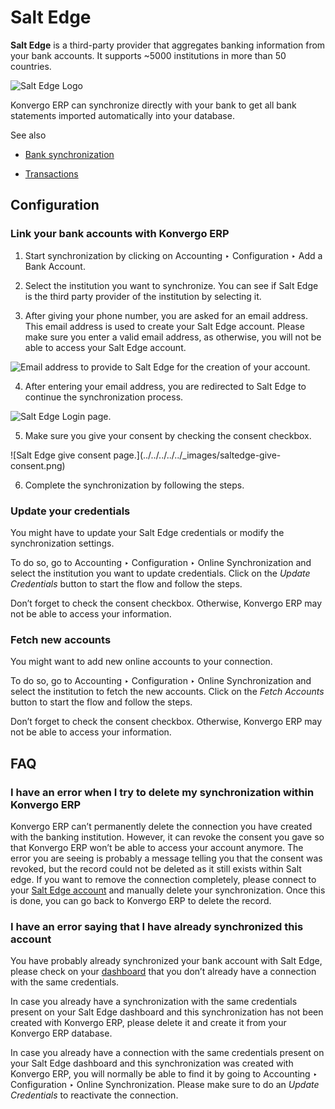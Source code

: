 # Salt Edge

**Salt Edge** is a third-party provider that aggregates banking information
from your bank accounts. It supports ~5000 institutions in more than 50
countries.

![Salt Edge Logo](../../../../../_images/saltedge-logo.png)

Konvergo ERP can synchronize directly with your bank to get all bank statements
imported automatically into your database.

<div class="alert alert-secondary">
<p class="alert-title">
See also</p><ul>
<li><p><a href="../bank_synchronization">Bank synchronization</a></p></li>
<li><p><a href="../transactions">Transactions</a></p></li>
</ul>
</div>

## Configuration

### Link your bank accounts with Konvergo ERP

  1. Start synchronization by clicking on Accounting ‣ Configuration ‣ Add a Bank Account.

  2. Select the institution you want to synchronize. You can see if Salt Edge is the third party provider of the institution by selecting it.

  3. After giving your phone number, you are asked for an email address. This email address is used to create your Salt Edge account. Please make sure you enter a valid email address, as otherwise, you will not be able to access your Salt Edge account.

![Email address to provide to Salt Edge for the creation of your
account.](../../../../../_images/saltedge-contact-email.png)

  4. After entering your email address, you are redirected to Salt Edge to continue the synchronization process.

![Salt Edge Login page.](../../../../../_images/saltedge-login-page.png)

  5. Make sure you give your consent by checking the consent checkbox.

![Salt Edge give consent page.](../../../../../_images/saltedge-give-
consent.png)

  6. Complete the synchronization by following the steps.

### Update your credentials

You might have to update your Salt Edge credentials or modify the
synchronization settings.

To do so, go to Accounting ‣ Configuration ‣ Online Synchronization and select
the institution you want to update credentials. Click on the _Update
Credentials_ button to start the flow and follow the steps.

Don’t forget to check the consent checkbox. Otherwise, Konvergo ERP may not be able to
access your information.

### Fetch new accounts

You might want to add new online accounts to your connection.

To do so, go to Accounting ‣ Configuration ‣ Online Synchronization and select
the institution to fetch the new accounts. Click on the _Fetch Accounts_
button to start the flow and follow the steps.

Don’t forget to check the consent checkbox. Otherwise, Konvergo ERP may not be able to
access your information.

## FAQ

### I have an error when I try to delete my synchronization within Konvergo ERP

Konvergo ERP can’t permanently delete the connection you have created with the banking
institution. However, it can revoke the consent you gave so that Konvergo ERP won’t be
able to access your account anymore. The error you are seeing is probably a
message telling you that the consent was revoked, but the record could not be
deleted as it still exists within Salt edge. If you want to remove the
connection completely, please connect to your [Salt Edge
account](https://www.saltedge.com/dashboard) and manually delete your
synchronization. Once this is done, you can go back to Konvergo ERP to delete the
record.

### I have an error saying that I have already synchronized this account

You have probably already synchronized your bank account with Salt Edge,
please check on your [dashboard](https://www.saltedge.com/dashboard) that you
don’t already have a connection with the same credentials.

In case you already have a synchronization with the same credentials present
on your Salt Edge dashboard and this synchronization has not been created with
Konvergo ERP, please delete it and create it from your Konvergo ERP database.

In case you already have a connection with the same credentials present on
your Salt Edge dashboard and this synchronization was created with Konvergo ERP, you
will normally be able to find it by going to Accounting ‣ Configuration ‣
Online Synchronization. Please make sure to do an _Update Credentials_ to
reactivate the connection.

